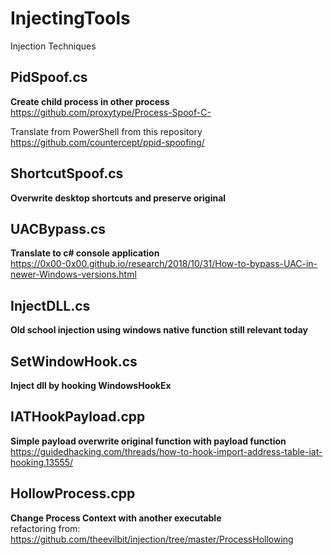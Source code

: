 # InjectingTools
Injection Techniques

## PidSpoof.cs ##  
**Create child process in other process** <br />
https://github.com/proxytype/Process-Spoof-C-

Translate from PowerShell from this repository <br />
https://github.com/countercept/ppid-spoofing/

## ShortcutSpoof.cs ## 
**Overwrite desktop shortcuts and preserve original**

## UACBypass.cs ## 
**Translate to c# console application**<br />
https://0x00-0x00.github.io/research/2018/10/31/How-to-bypass-UAC-in-newer-Windows-versions.html

## InjectDLL.cs ## 
**Old school injection using windows native function still relevant today**<br />

## SetWindowHook.cs ## 
**Inject dll by hooking WindowsHookEx**<br />

## IATHookPayload.cpp ##
**Simple payload overwrite original function with payload function**<br />
https://guidedhacking.com/threads/how-to-hook-import-address-table-iat-hooking.13555/

## HollowProcess.cpp ##
**Change Process Context with another executable**<br />
refactoring from: https://github.com/theevilbit/injection/tree/master/ProcessHollowing

